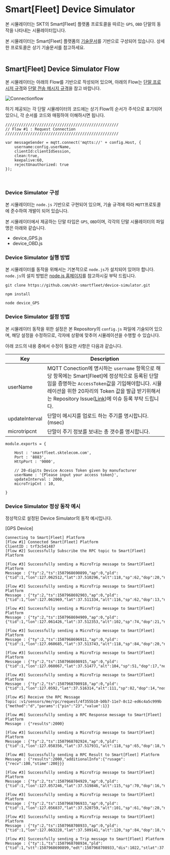 # Smart[Fleet] Device Simulator

본 시뮬레이터는 SKT의 Smart[Fleet] 플랫폼 프로토콜을 따르는 ``GPS``, ``OBD`` 단말의 동작을 나타내는 시뮬레이터입니다. 

본 시뮬레이터는 Smart[Fleet] 플랫폼의 [기술문서](http://smart-fleet-docs.readthedocs.io/ko/latest/)를 기반으로 구성되어 있습니다. 상세한 프로토콜은 상기 기술문서를 참고하세요.
<br>
<br>
## Smart[Fleet] Device Simulator Flow

본 시뮬레이터는 아래의 Flow를 기반으로 작성되어 있으며, 아래의 Flow는 [단말 프로시저 규격](http://smart-fleet-docs.readthedocs.io/ko/latest/procedure/)와 [단말 전송 메시지 규격](http://smart-fleet-docs.readthedocs.io/ko/latest/message/)을 참고 바랍니다.

![Connectionflow](https://github.com/skt-smartfleet/device-simulator/blob/master/images/flow_1.png)

하기 제공되는 각 단말 시뮬레이터의 코드에는 상기 Flow의 순서가 주석으로 표기되어 있으니, 각 순서를 코드와 매핑하여 이해하시면 됩니다.

```
//////////////////////////////////////////////////
// Flow #1 : Request Connection 
//////////////////////////////////////////////////

var messageSender = mqtt.connect('mqtts://' + config.Host, {
    username:config.userName,
    clientId:clientIdSession,
    clean:true,
    keepalive:60,
    rejectUnauthorized: true
});
```
<br>

### Device Simulator 구성

본 시뮬레이터는 ``node.js`` 기반으로 구현되어 있으며, 기술 규격에 따라 ``MQTT``프로토콜에 준수하여 개발이 되어 있습니다.

본 시뮬레이터에서 제공하는 단말 타입은 ``GPS``, ``OBD``이며, 각각의 단말 시뮬레이터의 파일명은 아래와 같습니다.

* device_GPS.js
* device_OBD.js

### Device Simulator 실행 방법

본 시뮬레이터를 동작을 위해서는 기본적으로 ``node.js``가 설치되어 있어야 합니다. ``node.js``의 설치 방법은 [node.js 홈페이지](https://nodejs.org)를 참고하시길 부탁 드립니다.

```
git clone https://github.com/skt-smartfleet/device-simulator.git

npm install

node device_GPS
```

### Device Simulator 설정 방법

본 시뮬레이터 동작을 위한 설정은 본 Repository의 ``config.js`` 파일에 기술되어 있으며, 해당 설정을 수정하므로, 각자에 상황에 맞추어 시뮬레이션을 수행할 수 있습니다.

아래 코드의 내용 중에서 수정이 필요한 사항은 다음과 같습니다.

Key                 |  Description                            |
--------------------|-----------------------------------------|
userName            | MQTT Conection에 명시하는 ``username`` 항목으로 해당 항목에는 Smart[Fleet]에 정상적으로 등록된 단말임을 증명하는 ``AccessToken``값을 기입해야합니다. 시뮬레이션을 위한 20자리의 Token 값을 발급 받기위해서는 Repository Issue([Link](https://github.com/skt-smartfleet/device-simulator/issues))에 이슈 등록 부탁 드립니다.
updateInterval      | 단말이 메시지를 업로드 하는 주기를 명시합니다. (msec)
microtripcnt        | 단말이 주기 정보를 보내는 총 갯수를 명시합니다.



```
module.exports = {

    Host : 'smartfleet.sktelecom.com',
    Port : '8883',
    HttpPort : '9000',

    // 20-digits Device Access Token given by manufacturer
    userName : '{Please input your access token}',
    updateInterval : 2000,
    microTripCnt : 10,

}
```
### Device Simulator 정상 동작 예시

정상적으로 설정된 Device Simulator의 동작 예시입니다.

[GPS Device]

```
Connecting to Smart[Fleet] Platform
[Flow #1] Connected Smart[Fleet] Platform
ClientID : trf3c541487
[Flow #2] Successfully Subscribe the RPC topic to Smart[Fleet] Platform

[Flow #3] Successfully sending a MicroTrip message to Smart[Fleet] Platform
Message : {"ty":2,"ts":1507968690899,"ap":0,"pld":{"tid":1,"lon":127.062512,"lat":37.510296,"alt":118,"sp":62,"dop":20,"nos":3,"clt":1507968690899}}

[Flow #3] Successfully sending a MicroTrip message to Smart[Fleet] Platform
Message : {"ty":2,"ts":1507968692903,"ap":0,"pld":{"tid":1,"lon":127.061969,"lat":37.511334,"alt":116,"sp":62,"dop":13,"nos":2,"clt":1507968692903}}

[Flow #3] Successfully sending a MicroTrip message to Smart[Fleet] Platform
Message : {"ty":2,"ts":1507968694909,"ap":0,"pld":{"tid":1,"lon":127.061426,"lat":37.512353,"alt":102,"sp":74,"dop":21,"nos":4,"clt":1507968694909}}

[Flow #3] Successfully sending a MicroTrip message to Smart[Fleet] Platform
Message : {"ty":2,"ts":1507968696911,"ap":0,"pld":{"tid":1,"lon":127.060685,"lat":37.513743,"alt":118,"sp":84,"dop":20,"nos":2,"clt":1507968696911}}

[Flow #3] Successfully sending a MicroTrip message to Smart[Fleet] Platform
Message : {"ty":2,"ts":1507968698915,"ap":0,"pld":{"tid":1,"lon":127.060067,"lat":37.51477,"alt":104,"sp":51,"dop":17,"nos":2,"clt":1507968698915}}

[Flow #3] Successfully sending a MicroTrip message to Smart[Fleet] Platform
Message : {"ty":2,"ts":1507968700918,"ap":0,"pld":{"tid":1,"lon":127.0592,"lat":37.516314,"alt":111,"sp":82,"dop":14,"nos":3,"clt":1507968700918}}

[Flow #5] Receive the RPC Message
Topic :v1/sensors/me/rpc/request/4f355b10-b0b7-11e7-8c12-ed6c4a5c999b
{"method":"d","params":{"pin":"23","value":1}}

[Flow #6] Successfully sending a RPC Response message to Smart[Fleet] Platform
Message : {"results":2000}

[Flow #3] Successfully sending a MicroTrip message to Smart[Fleet] Platform
Message : {"ty":2,"ts":1507968702924,"ap":0,"pld":{"tid":1,"lon":127.058356,"lat":37.517931,"alt":118,"sp":65,"dop":18,"nos":2,"clt":1507968702924}}

[Flow #8] Successfully sending a RPC Result to Smart[Fleet] Platform
Message : {"results":2000,"additionalInfo":{"rusage":{"recv":100,"stime":200}}}

[Flow #3] Successfully sending a MicroTrip message to Smart[Fleet] Platform
Message : {"ty":2,"ts":1507968704929,"ap":0,"pld":{"tid":1,"lon":127.057246,"lat":37.519846,"alt":115,"sp":70,"dop":16,"nos":3,"clt":1507968704929}}

[Flow #3] Successfully sending a MicroTrip message to Smart[Fleet] Platform
Message : {"ty":2,"ts":1507968706933,"ap":0,"pld":{"tid":1,"lon":127.056837,"lat":37.520759,"alt":101,"sp":61,"dop":20,"nos":6,"clt":1507968706933}}

[Flow #3] Successfully sending a MicroTrip message to Smart[Fleet] Platform
Message : {"ty":2,"ts":1507968708933,"ap":0,"pld":{"tid":1,"lon":127.063228,"lat":37.509141,"alt":120,"sp":84,"dop":18,"nos":3,"clt":1507968708933}}

[Flow #3] Successfully sending a Trip message to Smart[Fleet] Platform
Message : {"ty":1,"ts":1507968708934,"pld":{"tid":1,"stt":1507968690899,"edt":1507968708933,"dis":1022,"stlat":37.509141,"stlon":127.063228,"edlat":37.520759,"edlon":127.056837,"hsts":90,"mesp":56,"fwv":"1.0.1","dtvt":102}}
```





